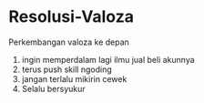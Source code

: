 # Resolusi-Valoza
Perkembangan valoza ke depan 
1. ingin memperdalam lagi ilmu jual beli akunnya
2. terus push skill ngoding 
3. jangan terlalu mikirin cewek
4. Selalu bersyukur

